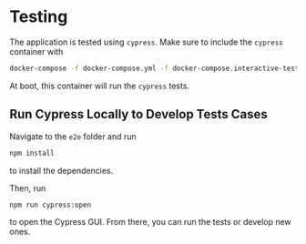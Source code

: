 # Testing

The application is tested using `cypress`. Make sure to include the `cypress` container with

```bash
docker-compose -f docker-compose.yml -f docker-compose.interactive-testing.yml up -d
```

At boot, this container will run the `cypress` tests.

## Run Cypress Locally to Develop Tests Cases

Navigate to the `e2e` folder and run

```bash
npm install
```

to install the dependencies.

Then, run

```bash
npm run cypress:open
```

to open the Cypress GUI. From there, you can run the tests or develop new ones.